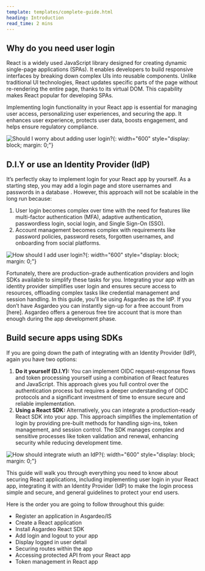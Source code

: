 ```yaml
---
template: templates/complete-guide.html
heading: Introduction
read_time: 2 mins
---
```


## Why do you need user login 

React is a widely used JavaScript library designed for creating dynamic single-page applications (SPAs). It enables developers to build responsive interfaces by breaking down complex UIs into reusable components. Unlike traditional UI technologies, React updates specific parts of the page without re-rendering the entire page, thanks to its virtual DOM. This capability makes React popular for developing SPAs.

Implementing login functionality in your React app is essential for managing user access, personalizing user experiences, and securing the app. It enhances user experience, protects user data, boosts engagement, and helps ensure regulatory compliance.

![Should I worry about adding user login?]({{base_path}}/complete-guides/react/assets/img/image4.png){: width="600" style="display: block; margin: 0;"}


## D.I.Y or use an Identity Provider (IdP) 

It’s perfectly okay to implement login for your React app by yourself. As a starting step, you may add a login page and store usernames and passwords in a database . However, this approach will not be scalable in the long run because:

1. User login becomes complex over time with the need for features like multi-factor authentication (MFA), adaptive authentication, passwordless login, social login, and Single Sign-On (SSO).
2. Account management becomes complex with requirements like password policies, password resets, forgotten usernames, and onboarding from social platforms.

![How should I add user login?]({{base_path}}/complete-guides/react/assets/img/image3.png){: width="600" style="display: block; margin: 0;"}

Fortunately, there are production-grade authentication providers and login SDKs available to simplify these tasks for you. Integrating your app with an identity provider simplifies user login and ensures secure access to resources, offloading complex tasks like credential management and session handling. In this guide, you'll be using Asgardeo as the IdP. If you don’t have Asgardeo you can instantly sign-up for a free account from [here]. Asgardeo offers a generous free tire account that is more than enough during the app development phase.   

## Build secure apps using SDKs 

If you are going down the path of integrating with an Identity Provider (IdP), again you have two options:

1. **Do it yourself (D.I.Y):** You can implement OIDC request-response flows and token processing yourself using a combination of React features and JavaScript. This approach gives you full control over the authentication process but requires a deeper understanding of OIDC protocols and a significant investment of time to ensure secure and reliable implementation.
2. **Using a React SDK:** Alternatively, you can integrate a production-ready React SDK into your app. This approach simplifies the implementation of login by providing pre-built methods for handling sign-ins, token management, and session control. The SDK manages complex and sensitive processes like token validation and renewal, enhancing security while reducing development time. 

![How should integrate wiuth an IdP?]({{base_path}}/complete-guides/react/assets/img/image2.png){: width="600" style="display: block; margin: 0;"}

This guide will walk you through everything you need to know about securing React applications, including implementing user login in your React app, integrating it with an Identity Provider (IdP) to make the login process simple and secure, and general guidelines to protect your end users. 

Here is the order you are going to follow throughout this guide:

* Register an application in Asgardeo/IS
* Create a React application
* Install Asgardeo React SDK
* Add login and logout  to your app
* Display logged in user detail
* Securing routes within the app
* Accessing protected API from your React app
* Token management in React app
